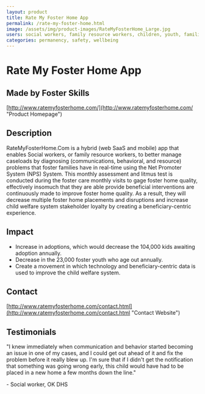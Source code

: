 ```yaml
---
layout: product
title: Rate My Foster Home App
permalink: /rate-my-foster-home.html
image: /assets/img/product-images/RateMyFosterHome_Large.jpg
users: social workers, family resource workers, children, youth, families
categories: permanency, safety, wellbeing
---
```

# Rate My Foster Home App

## Made by Foster Skills

[http://www.ratemyfosterhome.com/](http://www.ratemyfosterhome.com/ "Product Homepage")

## Description

RateMyFosterHome.Com is a hybrid (web SaaS and mobile) app that enables Social workers, or family resource workers, to better manage caseloads by diagnosing (communications, behavioral, and resource) problems that foster families have in real-time using the Net Promoter System (NPS) System.  This monthly assessment and litmus test is conducted during the foster care monthly visits to gage foster home quality, effectively insomuch that they are able provide beneficial interventions are continuously made to improve foster home quality.  As a result, they will decrease multiple foster home placements and disruptions and increase child welfare system stakeholder loyalty by creating a beneficiary-centric experience.

## Impact

- Increase in adoptions, which would decrease the 104,000 kids awaiting adoption annually.
- Decrease in the 23,000 foster youth who age out annually.
- Create a movement in which technology and beneficiary-centric data is used to improve the child welfare system.

## Contact
[http://www.ratemyfosterhome.com/contact.html](http://www.ratemyfosterhome.com/contact.html "Contact Website")

## Testimonials

"I knew immediately when communication and behavior started becoming an issue in one of my cases, and I could get out ahead of it and fix the problem before it really blew up. I'm sure that if I didn't get the notification that something was going wrong early, this child would have had to be placed in a new home a few months down the line."

\- Social worker, OK DHS
